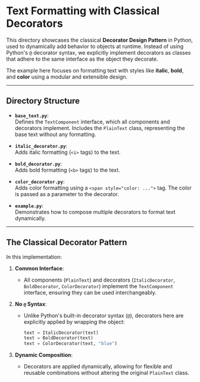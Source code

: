# Text Formatting with Classical Decorators

This directory showcases the classical **Decorator Design Pattern** in Python, used to dynamically add behavior to objects at runtime. Instead of using Python's `@` decorator syntax, we explicitly implement decorators as classes that adhere to the same interface as the object they decorate.

The example here focuses on formatting text with styles like **italic**, **bold**, and **color** using a modular and extensible design.

---

## **Directory Structure**

- **`base_text.py`**:  
  Defines the `TextComponent` interface, which all components and decorators implement. Includes the `PlainText` class, representing the base text without any formatting.

- **`italic_decorator.py`**:  
  Adds italic formatting (`<i>` tags) to the text.

- **`bold_decorator.py`**:  
  Adds bold formatting (`<b>` tags) to the text.

- **`color_decorator.py`**:  
  Adds color formatting using a `<span style="color: ...">` tag. The color is passed as a parameter to the decorator.

- **`example.py`**:  
  Demonstrates how to compose multiple decorators to format text dynamically.

---

## **The Classical Decorator Pattern**

In this implementation:
1. **Common Interface**:  
   - All components (`PlainText`) and decorators (`ItalicDecorator`, `BoldDecorator`, `ColorDecorator`) implement the `TextComponent` interface, ensuring they can be used interchangeably.

2. **No `@` Syntax**:  
   - Unlike Python's built-in decorator syntax (`@`), decorators here are explicitly applied by wrapping the object:
     ```python
     text = ItalicDecorator(text)
     text = BoldDecorator(text)
     text = ColorDecorator(text, "blue")
     ```

3. **Dynamic Composition**:  
   - Decorators are applied dynamically, allowing for flexible and reusable combinations without altering the original `PlainText` class.